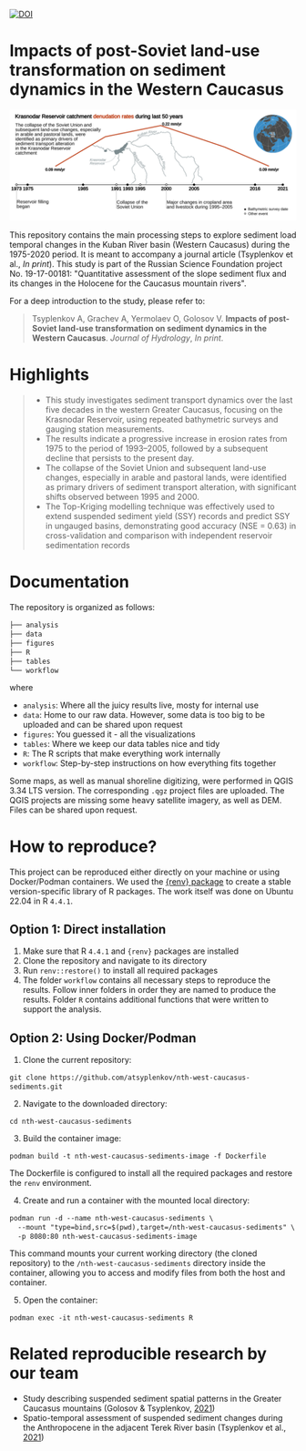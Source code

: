 [![DOI](https://zenodo.org/badge/DOI/10.5281/zenodo.12816100.svg)](https://doi.org/10.5281/zenodo.12816100)

# Impacts of post-Soviet land-use transformation on sediment dynamics in the Western Caucasus
![](/figures/graphical-abstract/graphical_abstract_rivers.png)

This repository contains the main processing steps to explore sediment load temporal changes in the Kuban River basin (Western Caucasus) during the 1975-2020 period. It is meant to accompany a journal article (Tsyplenkov et al., *In print*). This study is part of the Russian Science Foundation project No. 19-17-00181: "Quantitative assessment of the slope sediment flux and its changes in the Holocene for the Caucasus mountain rivers".

For a deep introduction to the study, please refer to:
>Tsyplenkov A, Grachev A, Yermolaev O, Golosov V. **Impacts of post-Soviet land-use transformation on sediment dynamics in the Western Caucasus**. *Journal of Hydrology*, *In print*.

# Highlights
> - This study investigates sediment transport dynamics over the last five decades in the western Greater Caucasus, focusing on the Krasnodar Reservoir, using repeated bathymetric surveys and gauging station measurements.
> - The results indicate a progressive increase in erosion rates from 1975 to the period of 1993–2005, followed by a subsequent decline that persists to the present day.
> - The collapse of the Soviet Union and subsequent land-use changes, especially in arable and pastoral lands, were identified as primary drivers of sediment transport alteration, with significant shifts observed between 1995 and 2000.
> - The Top-Kriging modelling technique was effectively used to extend suspended sediment yield (SSY) records and predict SSY in ungauged basins, demonstrating good accuracy (NSE = 0.63) in cross-validation and comparison with independent reservoir sedimentation records

# Documentation

The repository is organized as follows:
```
├── analysis
├── data
├── figures
├── R
├── tables
└── workflow
```
where
- `analysis`: Where all the juicy results live, mosty for internal use
- `data`: Home to our raw data. However, some data is too big to be uploaded and can be shared upon request
- `figures`: You guessed it - all the visualizations
- `tables`: Where we keep our data tables nice and tidy
- `R`: The R scripts that make everything work internally
- `workflow`: Step-by-step instructions on how everything fits together

Some maps, as well as manual shoreline digitizing, were performed in QGIS 3.34 LTS version. The corresponding `.qgz` project files are uploaded. The QGIS projects are missing some heavy satellite imagery, as well as DEM. Files can be shared upon request.

# How to reproduce?

This project can be reproduced either directly on your machine or using Docker/Podman containers. We used the [{renv} package](https://rstudio.github.io/renv/articles/renv.html) to create a stable version-specific library of R packages. The work itself was done on Ubuntu 22.04 in R `4.4.1`.

## Option 1: Direct installation

1. Make sure that R `4.4.1` and `{renv}` packages are installed
2. Clone the repository and navigate to its directory
3. Run `renv::restore()` to install all required packages
4. The folder `workflow` contains all necessary steps to reproduce the results. Follow inner folders in order they are named to produce the results. Folder `R` contains additional functions that were written to support the analysis.

## Option 2: Using Docker/Podman

1. Clone the current repository:
```shell
git clone https://github.com/atsyplenkov/nth-west-caucasus-sediments.git
```

2. Navigate to the downloaded directory:
```shell
cd nth-west-caucasus-sediments
```

3. Build the container image:
```shell
podman build -t nth-west-caucasus-sediments-image -f Dockerfile
```
The Dockerfile is configured to install all the required packages and restore the `renv` environment.

4. Create and run a container with the mounted local directory:
```shell
podman run -d --name nth-west-caucasus-sediments \
  --mount "type=bind,src=$(pwd),target=/nth-west-caucasus-sediments" \
  -p 8080:80 nth-west-caucasus-sediments-image
```

This command mounts your current working directory (the cloned repository) to the `/nth-west-caucasus-sediments` directory inside the container, allowing you to access and modify files from both the host and container. 

5. Open the container:
```shell
podman exec -it nth-west-caucasus-sediments R
```

# Related reproducible research by our team
- Study describing suspended sediment spatial patterns in the Greater Caucasus mountains (Golosov & Tsyplenkov, [2021](https://github.com/atsyplenkov/caucasus-sediment-yield2021))
- Spatio-temporal assessment of suspended sediment changes during the Anthropocene in the adjacent Terek River basin (Tsyplenkov et al., [2021](https://github.com/atsyplenkov/sediment-caucasus-anthropocene))
